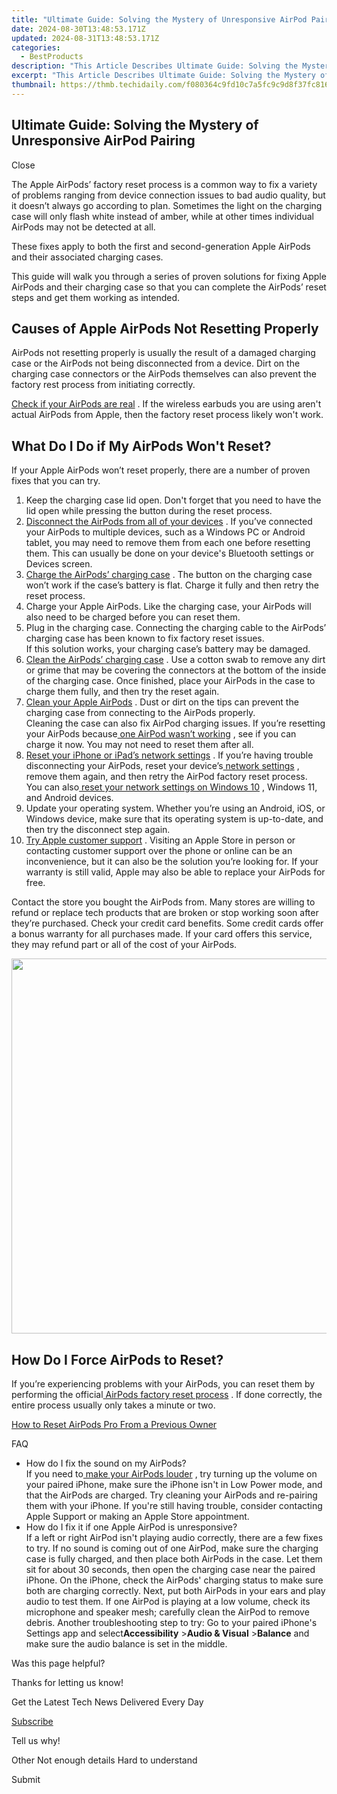 ```yaml
---
title: "Ultimate Guide: Solving the Mystery of Unresponsive AirPod Pairing"
date: 2024-08-30T13:48:53.171Z
updated: 2024-08-31T13:48:53.171Z
categories:
  - BestProducts
description: "This Article Describes Ultimate Guide: Solving the Mystery of Unresponsive AirPod Pairing"
excerpt: "This Article Describes Ultimate Guide: Solving the Mystery of Unresponsive AirPod Pairing"
thumbnail: https://thmb.techidaily.com/f080364c9fd10c7a5fc9c9d8f37fc816490a2b5446a3998c55dc9f0ed4866d4c.jpg
---
```


## Ultimate Guide: Solving the Mystery of Unresponsive AirPod Pairing

Close 

 The Apple AirPods’ factory reset process is a common way to fix a variety of problems ranging from device connection issues to bad audio quality, but it doesn’t always go according to plan. Sometimes the light on the charging case will only flash white instead of amber, while at other times individual AirPods may not be detected at all.

 These fixes apply to both the first and second-generation Apple AirPods and their associated charging cases.

 This guide will walk you through a series of proven solutions for fixing Apple AirPods and their charging case so that you can complete the AirPods’ reset steps and get them working as intended.

##  Causes of Apple AirPods Not Resetting Properly 

 AirPods not resetting properly is usually the result of a damaged charging case or the AirPods not being disconnected from a device. Dirt on the charging case connectors or the AirPods themselves can also prevent the factory rest process from initiating correctly.

[ Check if your AirPods are real](https://www.lifewire.com/check-if-airpods-are-real-5101247) . If the wireless earbuds you are using aren't actual AirPods from Apple, then the factory reset process likely won't work.

##  What Do I Do if My AirPods Won't Reset? 

 If your Apple AirPods won’t reset properly, there are a number of proven fixes that you can try.

1. Keep the charging case lid open. Don't forget that you need to have the lid open while pressing the button during the reset process.
2. [ Disconnect the AirPods from all of your devices](https://www.lifewire.com/connect-bluetooth-devices-to-iphone-2000092) . If you’ve connected your AirPods to multiple devices, such as a Windows PC or Android tablet, you may need to remove them from each one before resetting them. This can usually be done on your device's Bluetooth settings or Devices screen.
3. [ Charge the AirPods’ charging case](https://www.lifewire.com/charge-airpods-4768493) . The button on the charging case won’t work if the case’s battery is flat. Charge it fully and then retry the reset process.
4. Charge your Apple AirPods. Like the charging case, your AirPods will also need to be charged before you can reset them.
5. Plug in the charging case. Connecting the charging cable to the AirPods’ charging case has been known to fix factory reset issues.  
 If this solution works, your charging case’s battery may be damaged.
6. [ Clean the AirPods’ charging case](https://www.lifewire.com/clean-airpods-case-5072602) . Use a cotton swab to remove any dirt or grime that may be covering the connectors at the bottom of the inside of the charging case. Once finished, place your AirPods in the case to charge them fully, and then try the reset again.
7. [ Clean your Apple AirPods](https://www.lifewire.com/how-to-clean-airpods-5179441) . Dust or dirt on the tips can prevent the charging case from connecting to the AirPods properly.  
 Cleaning the case can also fix AirPod charging issues. If you’re resetting your AirPods because[ one AirPod wasn’t working](https://www.lifewire.com/fix-when-one-airpod-is-not-working-5185616) , see if you can charge it now. You may not need to reset them after all.
8. [ Reset your iPhone or iPad’s network settings](https://www.lifewire.com/how-to-reset-network-settings-iphone-4175383) . If you’re having trouble disconnecting your AirPods, reset your device’s[ network settings](https://www.lifewire.com/what-are-network-settings-5184071) , remove them again, and then retry the AirPod factory reset process.  
 You can also[ reset your network settings on Windows 10](https://www.lifewire.com/how-to-reset-network-settings-in-windows-10-4684679) , Windows 11, and Android devices.
9. Update your operating system. Whether you’re using an Android, iOS, or Windows device, make sure that its operating system is up-to-date, and then try the disconnect step again.
10. [ Try Apple customer support](https://www.lifewire.com/make-apple-store-appointment-with-app-1999600) . Visiting an Apple Store in person or contacting customer support over the phone or online can be an inconvenience, but it can also be the solution you’re looking for. If your warranty is still valid, Apple may also be able to replace your AirPods for free.

 Contact the store you bought the AirPods from. Many stores are willing to refund or replace tech products that are broken or stop working soon after they’re purchased. Check your credit card benefits. Some credit cards offer a bonus warranty for all purchases made. If your card offers this service, they may refund part or all of the cost of your AirPods.

<!-- affiliate ads begin -->
<a href="https://appsumo.8odi.net/c/5597632/2075475/7443" target="_top" id="2075475"><img src="//a.impactradius-go.com/display-ad/7443-2075475" border="0" alt="" width="1200" height="600"/></a><img height="0" width="0" src="https://appsumo.8odi.net/i/5597632/2075475/7443" style="position:absolute;visibility:hidden;" border="0" />
<!-- affiliate ads end -->
##  How Do I Force AirPods to Reset? 

 If you’re experiencing problems with your AirPods, you can reset them by performing the official[ AirPods factory reset process](https://www.lifewire.com/how-to-reset-airpods-4767659) . If done correctly, the entire process usually only takes a minute or two.

[  How to Reset AirPods Pro From a Previous Owner ](https://www.lifewire.com/reset-airpods-pro-from-previous-owner-7508062) 

 FAQ

* How do I fix the sound on my AirPods?  
 If you need to[ make your AirPods louder](https://www.lifewire.com/how-to-make-airpods-louder-4690954) , try turning up the volume on your paired iPhone, make sure the iPhone isn't in Low Power mode, and that the AirPods are charged. Try cleaning your AirPods and re-pairing them with your iPhone. If you're still having trouble, consider contacting Apple Support or making an Apple Store appointment.
* How do I fix it if one Apple AirPod is unresponsive?  
 If a left or right AirPod isn't playing audio correctly, there are a few fixes to try. If no sound is coming out of one AirPod, make sure the charging case is fully charged, and then place both AirPods in the case. Let them sit for about 30 seconds, then open the charging case near the paired iPhone. On the iPhone, check the AirPods' charging status to make sure both are charging correctly. Next, put both AirPods in your ears and play audio to test them. If one AirPod is playing at a low volume, check its microphone and speaker mesh; carefully clean the AirPod to remove debris. Another troubleshooting step to try: Go to your paired iPhone's Settings app and select**Accessibility** \>**Audio & Visual** \>**Balance** and make sure the audio balance is set in the middle.

Was this page helpful?

Thanks for letting us know!

 Get the Latest Tech News Delivered Every Day

[ Subscribe ](https://www.lifewire.com/#) 

Tell us why!

 Other  Not enough details  Hard to understand 

 Submit 

<ins class="adsbygoogle"
     style="display:block"
     data-ad-format="autorelaxed"
     data-ad-client="ca-pub-7571918770474297"
     data-ad-slot="1223367746"></ins>



<ins class="adsbygoogle"
     style="display:block"
     data-ad-client="ca-pub-7571918770474297"
     data-ad-slot="8358498916"
     data-ad-format="auto"
     data-full-width-responsive="true"></ins>


